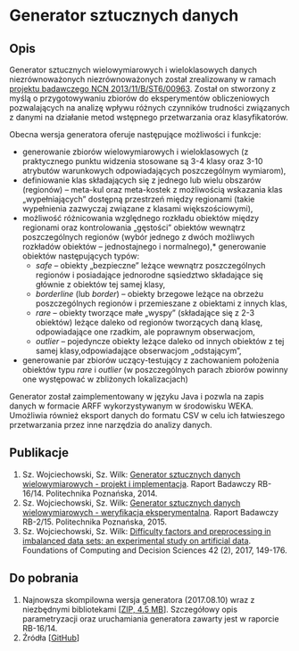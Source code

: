 # Generator sztucznych danych
## Opis
Generator sztucznych wielowymiarowych i wieloklasowych danych niezrównoważonych niezrównoważonych został zrealizowany w ramach [projektu badawczego NCN 2013/11/B/ST6/00963](http://www.cs.put.poznan.pl/jstefanowski/projNCN.htm).  Został on stworzony z myślą o przygotowywaniu zbiorów do eksperymentów obliczeniowych pozwalających na analizę wpływu różnych czynników trudności związanych z danymi na działanie metod wstępnego przetwarzania oraz klasyfikatorów.

Obecna wersja generatora oferuje następujące możliwości i funkcje:
 * generowanie zbiorów wielowymiarowych i wieloklasowych (z praktycznego punktu widzenia stosowane są 3-4 klasy oraz 3-10 atrybutów warunkowych odpowiadających poszczególnym wymiarom),
* definiowanie klas składających się z jednego lub wielu obszarów (regionów) – meta-kul oraz meta-kostek z możliwością wskazania klas „wypełniających” dostępną przestrzeń między regionami (takie wypełnienia zazwyczaj związane z klasami większościowymi),
* możliwość różnicowania względnego rozkładu obiektów między regionami oraz kontrolowania „gęstości” obiektów wewnątrz poszczególnych regionów (wybór jednego z dwóch możliwych rozkładów obiektów – jednostajnego i normalnego),* generowanie obiektów następujących typów:
    * _safe_ – obiekty „bezpieczne” leżące wewnątrz poszczególnych regionów i posiadające jednorodne sąsiedztwo składające się głównie z obiektów tej samej klasy,</li>
    * _borderline_ (lub _border_) – obiekty brzegowe leżące na obrzeżu poszczególnych regionów i przemieszane z obiektami z innych klas,
    * _rare_ – obiekty tworzące małe „wyspy” (składające się z 2-3 obiektów) leżące daleko od regionów tworzących daną klasę, odpowiadające one rzadkim, ale poprawnym obserwacjom,
    * _outlier_ – pojedyncze obiekty leżące daleko od innych obiektów z tej samej klasy,odpowiadające obserwacjom „odstającym”,
* generowanie par zbiorów uczący-testujący z zachowaniem położenia obiektów typu _rare_ i _outlier_ (w poszczególnych parach zbiorów powinny one występować w zbliżonych lokalizacjach)

Generator został zaimplementowany w języku Java i pozwla na zapis danych w formacie ARFF wykorzystywanym w środowisku WEKA. Umożliwia również eksport danych do formatu CSV w celu ich łatwieszego przetwarzania przez inne narzędzia do analizy danych.

## Publikacje

1. Sz. Wojciechowski, Sz. Wilk: [Generator sztucznych danych wielowymiarowych - projekt i implementacja](./raport-rb-16-14.pdf). Raport Badawczy RB-16/14. Politechnika Poznańska, 2014.
2. Sz. Wojciechowski, Sz. Wilk: [Generator sztucznych danych wielowymiarowych - weryfikacja eksperymentalna](./raport-rb-2-15.pdf). Raport Badawczy RB-2/15. Politechnika Poznańska, 2015.
3. Sz. Wojciechowski, Sz. Wilk: [Difficulty factors and preprocessing in imbalanced data sets: an experimental study on artificial data](https://www.degruyter.com/downloadpdf/j/fcds.2017.42.issue-2/fcds-2017-0007/fcds-2017-0007.xml). Foundations of Computing and Decision Sciences 42 (2), 2017, 149-176.

## Do pobrania

1. Najnowsza skompilowna wersja generatora (2017.08.10) wraz z niezbędnymi bibliotekami [[ZIP, 4.5 MB](./datagenerator-20170810.zip)]. Szczegółowy opis parametryzacji oraz uruchamiania generatora zawarty jest w raporcie RB-16/14.
2. Źródła [[GitHub](https://github.com/sysmon37/datagenerator)]
